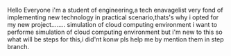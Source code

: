 Hello Everyone
i'm a student of engineering,a tech enavagelist very fond of implementing new technology in practical scenario,thats's why i opted for my new project........
simulation of cloud computing environment
i want to performe simulation of cloud computing environment but i'm new to this so what will be steps for this,i did'nt konw pls help me by mention them in step branch.
